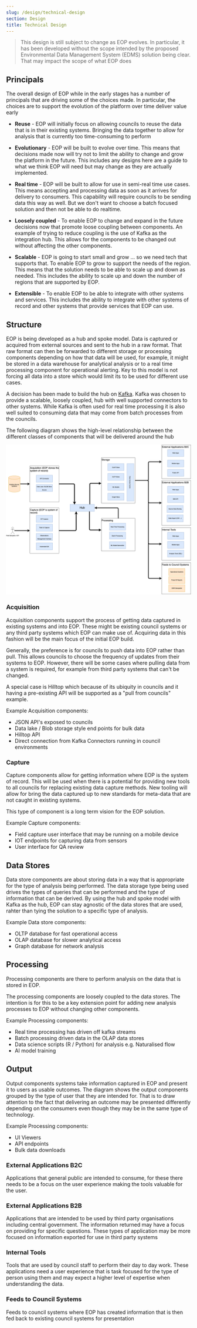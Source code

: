 ```yaml
---
slug: /design/technical-design
section: Design
title: Technical Design
---
```


> This design is still subject to change as EOP evolves. In particular, it has
> been developed without the scope intended by the proposed Environmental Data
> Management System (EDMS) solution being clear. That may impact the scope of
> what EOP does

## Principals

The overall design of EOP while in the early stages has a number of principals
that are driving some of the choices made. In particular, the choices are to
support the evolution of the platform over time deliver value early

- **Reuse** - EOP will initially focus on allowing councils to reuse the data
  that is in their existing systems. Bringing the data together to allow for
  analysis that is currently too time-consuming to perform

- **Evolutionary** - EOP will be built to evolve over time. This means that
  decisions made now will try not to limit the ability to change and grow the
  platform in the future. This includes any designs here are a guide to what we
  think EOP will need but may change as they are actually implemented.

- **Real time** - EOP will be built to allow for use in semi-real time use
  cases. This means accepting and processing data as soon as it arrives for
  delivery to consumers. This capability will require councils to be sending
  data this way as well. But we don't want to choose a batch focused solution
  and then not be able to do realtime.

- **Loosely coupled** - To enable EOP to change and expand in the future
  decisions now that promote loose coupling between components. An example of
  trying to reduce coupling is the use of Kafka as the integration hub. This
  allows for the components to be changed out without affecting the other
  components.

- **Scalable** - EOP is going to start small and grow ... so we need tech that
  supports that. To enable EOP to grow to support the needs of the region. This
  means that the solution needs to be able to scale up and down as needed. This
  includes the ability to scale up and down the number of regions that are
  supported by EOP.

- **Extensible** - To enable EOP to be able to integrate with other systems and
  services. This includes the ability to integrate with other systems of record
  and other systems that provide services that EOP can use.

## Structure

EOP is being developed as a hub and spoke model. Data is captured or acquired
from external sources and sent to the hub in a raw format. That raw format can
then be forwarded to different storage or processing components depending on how
that data will be used, for example, it might be stored in a data warehouse for
analytical analysis or to a real time processing component for operational
alerting. Key to this model is not forcing all data into a store which would
limit its to be used for different use cases.

A decision has been made to build the hub on [Kafka](https://kafka.apache.org/).
Kafka was chosen to provide a scalable, loosely coupled, hub with well supported
connectors to other systems. While Kafka is often used for real time processing
it is also well suited to consuming data that may come from batch processes from
the councils.

The following diagram shows the high-level relationship between the different
classes of components that will be delivered around the hub

![High Level Overview Diagram](./high-level-overview.png)

### Acquisition

Acquisition components support the process of getting data captured in existing
systems and into EOP. These might be existing council systems or any third party
systems which EOP can make use of. Acquiring data in this fashion will be the
main focus of the initial EOP build.

Generally, the preference is for councils to push data into EOP rather than
pull. This allows councils to choose the frequency of updates from their systems
to EOP. However, there will be some cases where pulling data from a system is
required, for example from third party systems that can't be changed.

A special case is Hilltop which because of its ubiquity in councils and it
having a pre-existing API will be supported as a "pull from councils" example.

Example Acquisition components:

- JSON API's exposed to councils
- Data lake / Blob storage style end points for bulk data
- Hilltop API
- Direct connection from Kafka Connectors running in council environments

### Capture

Capture components allow for getting information where EOP is the system of
record. This will be used when there is a potential for providing new tools to
all councils for replacing existing data capture methods. New tooling will allow
for bring the data captured up to new standards for meta-data that are not
caught in existing systems.

This type of component is a long term vision for the EOP solution.

Example Capture components:

- Field capture user interface that may be running on a mobile device
- IOT endpoints for capturing data from sensors
- User interface for QA review

## Data Stores

Data store components are about storing data in a way that is appropriate for
the type of analysis being performed. The data storage type being used drives
the types of queries that can be performed and the type of information that can
be derived. By using the hub and spoke model with Kafka as the hub, EOP can stay
agnostic of the data stores that are used, rahter than tying the solution to a
specific type of analysis.

Example Data store components:

- OLTP database for fast operational access
- OLAP database for slower analytical access
- Graph database for network analysis

## Processing

Processing components are there to perform analysis on the data that is stored
in EOP.

The processing components are loosely coupled to the data stores. The intention
is for this to be a key extension point for adding new analysis processes to EOP
without changing other components.

Example Processing components:

- Real time processing has driven off kafka streams
- Batch processing driven data in the OLAP data stores
- Data science scripts (R / Python) for analysis e.g. Naturalised flow
- AI model training

## Output

Output components systems take information captured in EOP and present it to
users as usable outcomes. The diagram shows the output components grouped by the
type of user that they are intended for. That is to draw attention to the fact
that delivering an outcome may be presented differently depending on the
consumers even though they may be in the same type of technology.

Example Processing components:

- UI Viewers
- API endpoints
- Bulk data downloads

### External Applications B2C

Applications that general public are intended to consume, for these there needs
to be a focus on the user experience making the tools valuable for the user.

### External Applications B2B

Applications that are intended to be used by third party organisations including
central government. The information returned may have a focus on providing for
specific questions. These types of application may be more focused on
information exported for use in third party systems

### Internal Tools

Tools that are used by council staff to perform their day to day work. These
applications need a user experience that is task focused for the type of person
using them and may expect a higher level of expertise when understanding the
data.

### Feeds to Council Systems

Feeds to council systems where EOP has created information that is then fed back
to existing council systems for presentation
